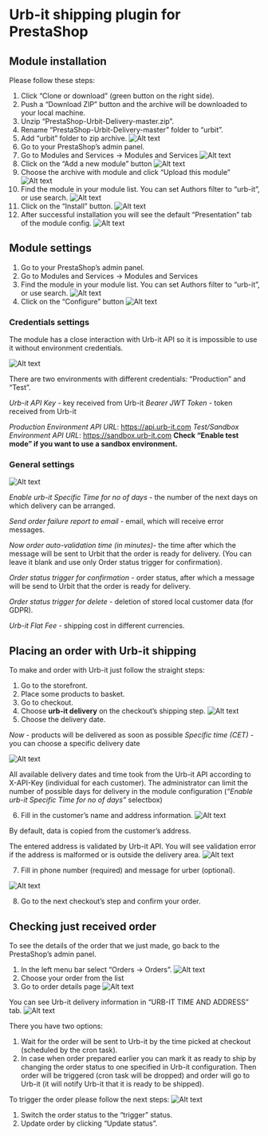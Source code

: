 # Urb-it shipping plugin for PrestaShop

## Module installation


Please follow these steps:


1. Click “Clone or download” (green button on the right side).
2. Push a “Download ZIP” button and the archive will be downloaded to your local machine.
3. Unzip “PrestaShop-Urbit-Delivery-master.zip”.
4. Rename “PrestaShop-Urbit-Delivery-master” folder to “urbit”.
5. Add “urbit” folder to zip archive.
![Alt text](../assets/image1.png?raw=true)
6. Go to your PrestaShop’s admin panel.
7. Go to Modules and Services -> Modules and Services
![Alt text](../assets/image17.png?raw=true)
8. Click on the “Add a new module” button
![Alt text](../assets/image5.png?raw=true)
9. Choose the archive with module and click “Upload this module”
![Alt text](../assets/image14.png?raw=true)
10. Find the module in your module list. You can set Authors filter to “urb-it”, or use search.
![Alt text](../assets/image13.png?raw=true)
11. Click on the “Install” button.
![Alt text](../assets/image15.png?raw=true)
12. After successful installation you will see the default “Presentation” tab of the module config.
![Alt text](../assets/image12.png?raw=true)



## Module settings

1. Go to your PrestaShop’s admin panel.
2. Go to Modules and Services -> Modules and Services
3. Find the module in your module list. You can set Authors filter to “urb-it”, or use search.
![Alt text](../assets/image4.png?raw=true)
4. Click on the “Configure” button
![Alt text](../assets/image6.png?raw=true)




### Credentials settings

The module has a close interaction with Urb-it API so it is impossible to use it without environment credentials. 

![Alt text](../assets/image18.png?raw=true)



There are two environments with different credentials: “Production” and “Test”.

*Urb-it API Key* - key received from Urb-it
*Bearer JWT Token* - token received from Urb-it

*Production Environment API URL*:  https://api.urb-it.com
*Test/Sandbox Environment API URL*:  https://sandbox.urb-it.com
**Check “Enable test mode” if you want to use a sandbox environment.**


### General settings

![Alt text](../assets/image18.png?raw=true)


*Enable urb-it Specific Time for no of days* - the number of the next days on which delivery can be arranged.

*Send order failure report to email* - email, which will receive error messages.

*Now order auto-validation time (in minutes)*- the time after which the message will be sent to Urbit that the order is ready for delivery. (You can leave it blank and use only Order status trigger for confirmation).

*Order status trigger for confirmation* - order status, after which a message will be send to Urbit that the order is ready for delivery.

*Order status trigger for delete* - deletion of stored local customer data (for GDPR).

*Urb-it Flat Fee* - shipping cost in different currencies.



## Placing an order with Urb-it shipping

To make and order with Urb-it just follow the straight steps:

1. Go to the storefront.
2. Place some products to basket.
3. Go to checkout.
4. Choose **urb-it delivery** on the checkout’s shipping step.
![Alt text](../assets/image18.png?raw=true)
5. Choose the delivery date.

*Now* - products will be delivered as soon as possible
*Specific time (CET)* - you can choose a specific delivery date 

![Alt text](../assets/image10.png?raw=true)

All available delivery dates and time took from the Urb-it API according to X-API-Key (individual for each customer). The administrator can limit the number of possible days for delivery in the module configuration (*“Enable urb-it Specific Time for no of days”* selectbox)


6. Fill in the customer’s name and address information.
![Alt text](../assets/image9.png?raw=true)



By default, data is copied from the customer’s address.

The entered address is validated by Urb-it API. You will see validation error if the address is malformed or is outside the delivery area.
![Alt text](../assets/image8.png?raw=true)


7. Fill in phone number (required) and message for urber (optional).

![Alt text](../assets/image19.png?raw=true)

8. Go to the next checkout’s step and confirm your order. 





## Checking just received order

To see the details of the order that we just made, go back to the PrestaShop’s admin panel.

1. In the left menu bar select “Orders -> Orders”.
![Alt text](../assets/image2.png?raw=true)
2. Choose your order from the list 
3. Go to order details page
![Alt text](../assets/image21.png?raw=true)


You can see Urb-it delivery information in “URB-IT TIME AND ADDRESS” tab.
![Alt text](../assets/image20.png?raw=true)

There you have two options:
1. Wait for the order will be sent to Urb-it by the time picked at checkout (scheduled by the cron task).
2. In case when order prepared earlier you can mark it as ready to ship by changing the order status to one specified in Urb-it configuration. Then order will be triggered (cron task will be dropped) and order will go to Urb-it (it will notify Urb-it that it is ready to be shipped).

To trigger the order please follow the next steps:
![Alt text](../assets/image16.png?raw=true)
1. Switch the order status to the “trigger” status.
1. Update order by clicking “Update status”.






